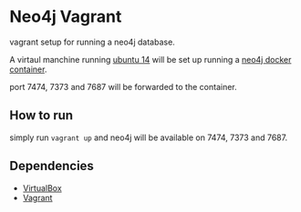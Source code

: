 # Neo4j Vagrant
vagrant setup for running a neo4j database.

A virtaul manchine running [ubuntu 14](https://app.vagrantup.com/ubuntu/boxes/trusty64) will be set up running a [neo4j docker container](https://hub.docker.com/_/neo4j/).

port 7474, 7373 and 7687 will be forwarded to the container.

## How to run
simply run `vagrant up` and neo4j will be available on 7474, 7373 and 7687.

## Dependencies

* [VirtualBox](https://www.virtualbox.org/)
* [Vagrant](http://www.vagrantup.com/)
